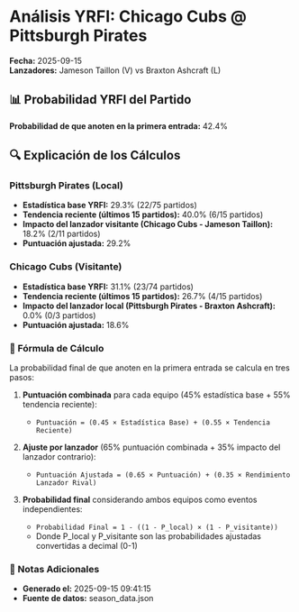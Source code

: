 # Análisis YRFI: Chicago Cubs @ Pittsburgh Pirates

**Fecha:** 2025-09-15  
**Lanzadores:** Jameson Taillon (V) vs Braxton Ashcraft (L)

## 📊 Probabilidad YRFI del Partido

**Probabilidad de que anoten en la primera entrada:** 42.4%

## 🔍 Explicación de los Cálculos

### Pittsburgh Pirates (Local)
- **Estadística base YRFI:** 29.3% (22/75 partidos)
- **Tendencia reciente (últimos 15 partidos):** 40.0% (6/15 partidos)
- **Impacto del lanzador visitante (Chicago Cubs - Jameson Taillon):** 18.2% (2/11 partidos)
- **Puntuación ajustada:** 29.2%

### Chicago Cubs (Visitante)
- **Estadística base YRFI:** 31.1% (23/74 partidos)
- **Tendencia reciente (últimos 15 partidos):** 26.7% (4/15 partidos)
- **Impacto del lanzador local (Pittsburgh Pirates - Braxton Ashcraft):** 0.0% (0/3 partidos)
- **Puntuación ajustada:** 18.6%

### 📝 Fórmula de Cálculo

La probabilidad final de que anoten en la primera entrada se calcula en tres pasos:

1. **Puntuación combinada** para cada equipo (45% estadística base + 55% tendencia reciente):
   - `Puntuación = (0.45 × Estadística Base) + (0.55 × Tendencia Reciente)`

2. **Ajuste por lanzador** (65% puntuación combinada + 35% impacto del lanzador contrario):
   - `Puntuación Ajustada = (0.65 × Puntuación) + (0.35 × Rendimiento Lanzador Rival)`

3. **Probabilidad final** considerando ambos equipos como eventos independientes:
   - `Probabilidad Final = 1 - ((1 - P_local) × (1 - P_visitante))`
   - Donde P_local y P_visitante son las probabilidades ajustadas convertidas a decimal (0-1)

### 📌 Notas Adicionales

- **Generado el:** 2025-09-15 09:41:15
- **Fuente de datos:** season_data.json
